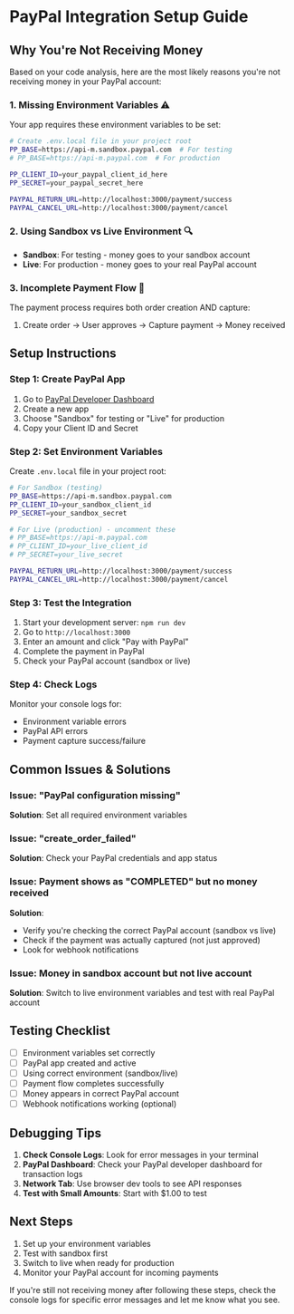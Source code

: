 # PayPal Integration Setup Guide

## Why You're Not Receiving Money

Based on your code analysis, here are the most likely reasons you're not receiving money in your PayPal account:

### 1. **Missing Environment Variables** ⚠️

Your app requires these environment variables to be set:

```bash
# Create .env.local file in your project root
PP_BASE=https://api-m.sandbox.paypal.com  # For testing
# PP_BASE=https://api-m.paypal.com  # For production

PP_CLIENT_ID=your_paypal_client_id_here
PP_SECRET=your_paypal_secret_here

PAYPAL_RETURN_URL=http://localhost:3000/payment/success
PAYPAL_CANCEL_URL=http://localhost:3000/payment/cancel
```

### 2. **Using Sandbox vs Live Environment** 🔍

- **Sandbox**: For testing - money goes to your sandbox account
- **Live**: For production - money goes to your real PayPal account

### 3. **Incomplete Payment Flow** 🔄

The payment process requires both order creation AND capture:

1. Create order → User approves → Capture payment → Money received

## Setup Instructions

### Step 1: Create PayPal App

1. Go to [PayPal Developer Dashboard](https://developer.paypal.com/)
2. Create a new app
3. Choose "Sandbox" for testing or "Live" for production
4. Copy your Client ID and Secret

### Step 2: Set Environment Variables

Create `.env.local` file in your project root:

```bash
# For Sandbox (testing)
PP_BASE=https://api-m.sandbox.paypal.com
PP_CLIENT_ID=your_sandbox_client_id
PP_SECRET=your_sandbox_secret

# For Live (production) - uncomment these
# PP_BASE=https://api-m.paypal.com
# PP_CLIENT_ID=your_live_client_id
# PP_SECRET=your_live_secret

PAYPAL_RETURN_URL=http://localhost:3000/payment/success
PAYPAL_CANCEL_URL=http://localhost:3000/payment/cancel
```

### Step 3: Test the Integration

1. Start your development server: `npm run dev`
2. Go to `http://localhost:3000`
3. Enter an amount and click "Pay with PayPal"
4. Complete the payment in PayPal
5. Check your PayPal account (sandbox or live)

### Step 4: Check Logs

Monitor your console logs for:

- Environment variable errors
- PayPal API errors
- Payment capture success/failure

## Common Issues & Solutions

### Issue: "PayPal configuration missing"

**Solution**: Set all required environment variables

### Issue: "create_order_failed"

**Solution**: Check your PayPal credentials and app status

### Issue: Payment shows as "COMPLETED" but no money received

**Solution**:

- Verify you're checking the correct PayPal account (sandbox vs live)
- Check if the payment was actually captured (not just approved)
- Look for webhook notifications

### Issue: Money in sandbox account but not live account

**Solution**: Switch to live environment variables and test with real PayPal account

## Testing Checklist

- [ ] Environment variables set correctly
- [ ] PayPal app created and active
- [ ] Using correct environment (sandbox/live)
- [ ] Payment flow completes successfully
- [ ] Money appears in correct PayPal account
- [ ] Webhook notifications working (optional)

## Debugging Tips

1. **Check Console Logs**: Look for error messages in your terminal
2. **PayPal Dashboard**: Check your PayPal developer dashboard for transaction logs
3. **Network Tab**: Use browser dev tools to see API responses
4. **Test with Small Amounts**: Start with $1.00 to test

## Next Steps

1. Set up your environment variables
2. Test with sandbox first
3. Switch to live when ready for production
4. Monitor your PayPal account for incoming payments

If you're still not receiving money after following these steps, check the console logs for specific error messages and let me know what you see.
